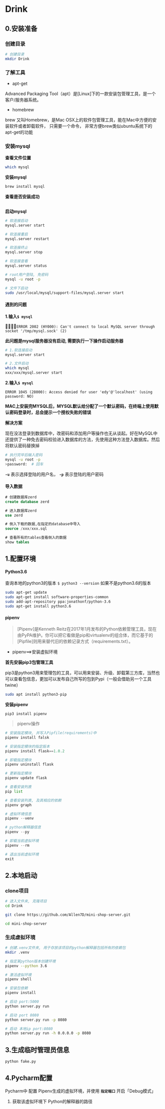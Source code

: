 # Drink

## 0.安装准备

### 创建目录

```bash
# 创建目录
mkdir Drink
```

### **了解工具**

- apt-get

Advanced Packaging Tool（apt）是[Linux]下的一款安装包管理工具，是一个客户/服务器系统。

- homebrew

brew 又叫Homebrew，是Mac OSX上的软件包管理工具，能在Mac中方便的安装软件或者卸载软件， 只需要一个命令， 非常方便brew类似ubuntu系统下的apt-get的功能

### **安装mysql**

**查看文件位置**

```bash
which mysql
```

**安装mysql**

```bash
brew install mysql
```

**查看是否安装成功**

```bash
```

**启动mysql**

```bash
# 软连接启动
mysql.server start

# 软连接重启
mysql.server restart

# 软连接终止
mysql.server stop

# 软连接查看
mysql.server status

# root用户登陆, 免密码
mysql -u root -p

# 文件下启动
sudo /usr/local/mysql/support-files/mysql.server start
```

#### 遇到的问题

**1.输入`$ mysql`**

`ERROR 2002 (HY000): Can't connect to local MySQL server through socket '/tmp/mysql.sock' (2)`

**此问题是mysql服务器没有启动, 需要执行一下操作启动服务器**

```bash
# 1.软连接启动
mysql.server start

# 2.文件启动
which mysql
xxx/xxx/mysql.server start
```

**2.输入`$ mysql`**

`ERROR 1045 (28000): Access denied for user 'edy'@'localhost' (using password: NO)`

**MAC上安装完MYSQL后，MYSQL默认给分配了一个默认密码，在终端上使用默认密码登录时，总会提示一个授权失败的错误**

**解决方案**

现在没法登录到数据库中，改密码和添加用户等操作也无从谈起。好在MySQL中还提供了一种免去密码校验进入数据库的方法，先使用这种方法登入数据库。然后将默认密码替换掉

```bash
# 执行完毕后输入密码
mysql -u root -p 
>password:  # 回车
```

**`-u`** 表示选择登陆的用户名， **`-p`** 表示登陆的用户密码

#### 导入数据

```sql
# 创建数据库zerd
create database zerd

# 进入数据库zerd
use zerd

# 倒入下载的数据,在指定的database中导入
source /xxx/xxx.sql

# 查看所有的tables查看倒入的数据
show tables
```

## 1.配置环境

#### Python3.6

查询本地的python3的版本 `$ python3 --version` 如果不是python3.6的版本

```bash
sudo apt-get update 
sudo apt-get install software-properties-common
sudo add-apt-repository ppa:jonathonf/python-3.6 
sudo apt-get install python3.6
```

#### pipenv

> [Pipenv]是Kenneth Reitz在2017年1月发布的Python依赖管理工具，现在由PyPA维护。你可以把它看做是pip和virtualenv的组合体，而它基于的[Pipfile]则用来替代旧的依赖记录方式（requirements.txt）。

- pipenv==>安装虚拟环境

**首先安装pip3包管理工具**

pip3是python3用来管理包的工具，可以用来安装、升级、卸载第三方库，当然也可以查看包信息，更加可以发布自己所写的包到Pypi（一般会借助另一个工具twine）

```bash
sudo apt install python3-pip
```

**安装pipenv**

`pip3 install pipenv`

> pipenv操作

```python
# 安装指定模块, 并写入Pipfile(requirements)中
pipenv install falsk

# 安装指定模块的指定版本
pipenv install flask==1.0.2

# 卸载指定模块
pipenv uninstall flask

# 更新指定模块
pipenv update flask

# 查看安装列表
pip list

# 查看安装列表, 及其相应的依赖
pipenv graph

# 虚拟环境信息
pipenv --venv

# python解释器信息
pipenv --py 

# 卸载当前虚拟环境
pipenv --rm

# 退出当前虚拟环境
exit
```

## 2.本地启动

### clone项目

```bash
# 进入文件夹, 克隆项目
cd Drink

git clone https://github.com/Allen7D/mini-shop-server.git

cd mini-shop-server
```

### 生成虚拟环境

````bash
# 创建.venv文件夹, 用于存放该项目的python解释器包括所有的依赖包
mkdir .venv

# 指定某python版本创建环境
pipenv --python 3.6

# 激活虚拟环境
pipenv shell

# 安装包依赖
pipenv install

# 启动 port:5000
python server.py run 

# 启动 port 8080
python server.py run -p 8080

# 启动 本地ip port:8080
python server.py run -h 0.0.0.0 -p 8080
````

## 3.生成临时管理员信息

```bash
python fake.py
```

## 4.Pycharm配置

Pycharm中 配置 Pipenv生成的虚拟环境，并使用 **`指定端口`** 开启「Debug模式」

1. 获取该虚拟环境下 Python的解释器的路径
